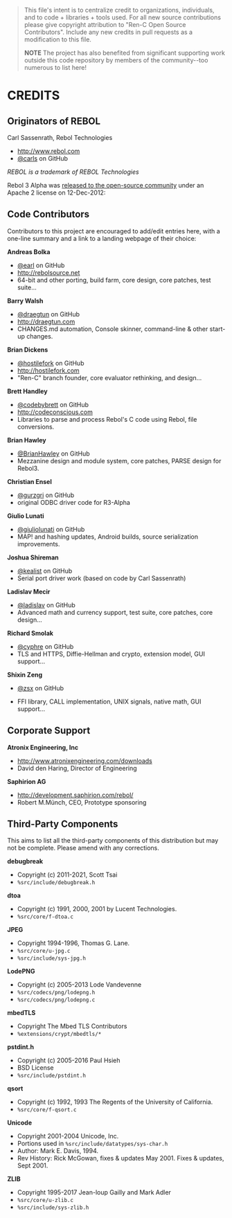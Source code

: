 > This file's intent is to centralize credit to organizations, individuals,
> and to code + libraries + tools used.  For all new source contributions
> please give copyright attribution to "Ren-C Open Source Contributors".
> Include any new credits in pull requests as a modification to this file.
>
> **NOTE** The project has also benefited from significant supporting work
> outside this code repository by members of the community--too numerous to
> list here!


CREDITS
=======

Originators of REBOL
--------------------

Carl Sassenrath, Rebol Technologies
* http://www.rebol.com
* [@carls](https://github.com/carls) on GitHub

_REBOL is a trademark of REBOL Technologies_

Rebol 3 Alpha was [released to the open-source community][1] under an Apache 2
license on 12-Dec-2012:

[1]: http://www.rebol.com/cgi-bin/blog.r?view=0519#comments


Code Contributors
-----------------

Contributors to this project are encouraged to add/edit entries here, with a
one-line summary and a link to a landing webpage of their choice:

**Andreas Bolka**
- [@earl](https://github.com/earl) on GitHub
- http://rebolsource.net
- 64-bit and other porting, build farm, core design, core patches, test suite...

**Barry Walsh**
- [@draegtun](https://github.com/draegtun) on GitHub
- http://draegtun.com
- CHANGES.md automation, Console skinner, command-line & other start-up changes.

**Brian Dickens**
- [@hostilefork](https://github.com/hostilefork) on GitHub
- http://hostilefork.com
- "Ren-C" branch founder, core evaluator rethinking, and design...

**Brett Handley**
- [@codebybrett](https://github.com/codebybrett) on GitHub
- http://codeconscious.com
- Libraries to parse and process Rebol's C code using Rebol, file conversions.

**Brian Hawley**
- [@BrianHawley](https://github.com/brianh) on GitHub
- Mezzanine design and module system, core patches, PARSE design for Rebol3.

**Christian Ensel**
- [@gurzgri](https://github.com/gurzgri) on GitHub
- original ODBC driver code for R3-Alpha

**Giulio Lunati**
- [@giuliolunati](https://github.com/giuliolunati) on GitHub
- MAP! and hashing updates, Android builds, source serialization improvements.

**Joshua Shireman**
- [@kealist](https://github.com/kealist) on GitHub
- Serial port driver work (based on code by Carl Sassenrath)

**Ladislav Mecir**
- [@ladislav](https://github.com/ladislav) on GitHub
- Advanced math and currency support, test suite, core patches, core design...

**Richard Smolak**
- [@cyphre](https://github.com/cyphre) on GitHub
- TLS and HTTPS, Diffie-Hellman and crypto, extension model, GUI support...

**Shixin Zeng**
* [@zsx](https://github.com/zsx) on GitHub
- FFI library, CALL implementation, UNIX signals, native math, GUI support...


Corporate Support
-----------------

**Atronix Engineering, Inc**
- http://www.atronixengineering.com/downloads
- David den Haring, Director of Engineering

**Saphirion AG**
- http://development.saphirion.com/rebol/
- Robert M.Münch, CEO, Prototype sponsoring


Third-Party Components
----------------------

This aims to list all the third-party components of this distribution but may
not be complete.  Please amend with any corrections.

**debugbreak**
- Copyright (c) 2011-2021, Scott Tsai
- `%src/include/debugbreak.h`

**dtoa**
- Copyright (c) 1991, 2000, 2001 by Lucent Technologies.
- `%src/core/f-dtoa.c`

**JPEG**
- Copyright 1994-1996, Thomas G. Lane.
- `%src/core/u-jpg.c`
- `%src/include/sys-jpg.h`

**LodePNG**
- Copyright (c) 2005-2013 Lode Vandevenne
- `%src/codecs/png/lodepng.h`
- `%src/codecs/png/lodepng.c`

**mbedTLS**
- Copyright The Mbed TLS Contributors
- `%extensions/crypt/mbedtls/*`

**pstdint.h**
- Copyright (c) 2005-2016 Paul Hsieh
- BSD License
- `%src/include/pstdint.h`

**qsort**
- Copyright (c) 1992, 1993 The Regents of the University of California.
- `%src/core/f-qsort.c`

**Unicode**
- Copyright 2001-2004 Unicode, Inc.
- Portions used in `%src/include/datatypes/sys-char.h`
- Author: Mark E. Davis, 1994.
- Rev History: Rick McGowan, fixes & updates May 2001.
  Fixes & updates, Sept 2001.

**ZLIB**
- Copyright 1995-2017 Jean-loup Gailly and Mark Adler
- `%src/core/u-zlib.c`
- `%src/include/sys-zlib.h`

